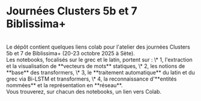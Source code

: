 # Journées Clusters 5b et 7 Biblissima+
<br>
Le dépôt contient quelques liens colab pour l'atelier des journées Clusters 5b et 7 de Biblissima+ (20-23 octobre 2025 à Sète).
<br>
Les notebooks, focalisés sur le grec et le latin, portent sur :
\* 1, l'extraction et la visualisation de **vecteurs de mots** statiques,
\* 2, les notions de **base** des transformers,
\* 3, le **traitement automatique** du latin et du grec via Bi-LSTM et transformers,
\* 4, la reconnaissance d'**entités nommées** et la représentation en **réseau**.
<br>
Vous trouverez, sur chacun des notebooks, un lien vers Colab.
